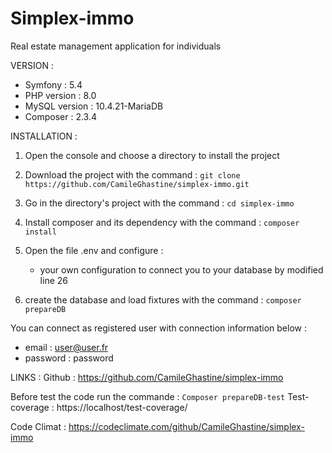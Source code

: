 # Simplex-immo

Real estate management application for individuals


VERSION :
- Symfony : 5.4
- PHP version : 8.0
- MySQL version : 10.4.21-MariaDB
- Composer : 2.3.4

INSTALLATION :
1) Open the console and choose a directory to install the project

2) Download the project with the command :
   `git clone https://github.com/CamileGhastine/simplex-immo.git`

3) Go in the directory's project with the command :
   `cd simplex-immo`

4) Install composer and its dependency with the command :
   `composer install`

5) Open the file .env and configure :
    - your own configuration to connect you to your database by modified line 26

6) create the database and load fixtures with the command :
   `composer prepareDB`

You can connect as registered user with connection information below :
- email : user@user.fr
- password : password

LINKS :
Github : https://github.com/CamileGhastine/simplex-immo

Before test the code run the commande : `Composer prepareDB-test`
Test-coverage : https://localhost/test-coverage/

Code Climat :
https://codeclimate.com/github/CamileGhastine/simplex-immo
